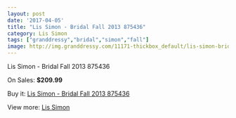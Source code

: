 ```yaml
---
layout: post
date: '2017-04-05'
title: "Lis Simon - Bridal Fall 2013 875436"
category: Lis Simon
tags: ["granddressy","bridal","simon","fall"]
image: http://img.granddressy.com/11171-thickbox_default/lis-simon-bridal-fall-2013-875436.jpg
---
```

Lis Simon - Bridal Fall 2013 875436

On Sales: **$209.99**
<a href="https://www.granddressy.com/en/lis-simon/10266-lis-simon-bridal-fall-2013-875436.html"><amp-img layout="responsive" width="600" height="600" src="//img.granddressy.com/11171-thickbox_default/lis-simon-bridal-fall-2013-875436.jpg" alt="Lis Simon - Bridal Fall 2013 875436 0" /></a>

Buy it: [Lis Simon - Bridal Fall 2013 875436](https://www.granddressy.com/en/lis-simon/10266-lis-simon-bridal-fall-2013-875436.html "Lis Simon - Bridal Fall 2013 875436")

View more: [Lis Simon](https://www.granddressy.com/en/292-lis-simon "Lis Simon")